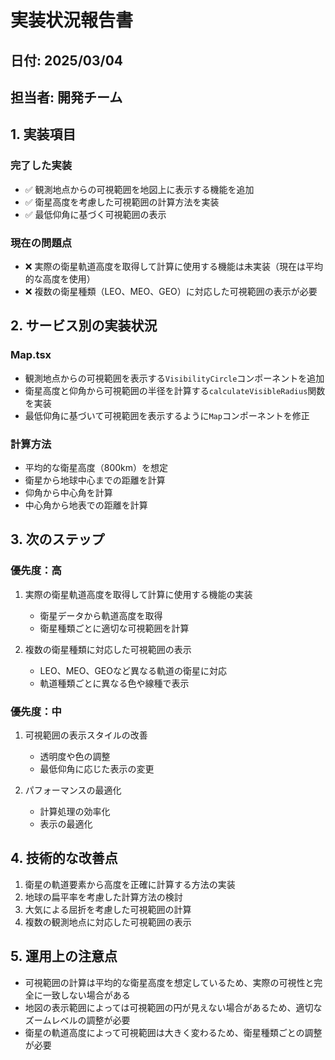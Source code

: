 # 実装状況報告書

## 日付: 2025/03/04

## 担当者: 開発チーム

## 1. 実装項目

### 完了した実装
- ✅ 観測地点からの可視範囲を地図上に表示する機能を追加
- ✅ 衛星高度を考慮した可視範囲の計算方法を実装
- ✅ 最低仰角に基づく可視範囲の表示

### 現在の問題点
- ❌ 実際の衛星軌道高度を取得して計算に使用する機能は未実装（現在は平均的な高度を使用）
- ❌ 複数の衛星種類（LEO、MEO、GEO）に対応した可視範囲の表示が必要

## 2. サービス別の実装状況

### Map.tsx
- 観測地点からの可視範囲を表示する`VisibilityCircle`コンポーネントを追加
- 衛星高度と仰角から可視範囲の半径を計算する`calculateVisibleRadius`関数を実装
- 最低仰角に基づいて可視範囲を表示するように`Map`コンポーネントを修正

### 計算方法
- 平均的な衛星高度（800km）を想定
- 衛星から地球中心までの距離を計算
- 仰角から中心角を計算
- 中心角から地表での距離を計算

## 3. 次のステップ

### 優先度：高
1. 実際の衛星軌道高度を取得して計算に使用する機能の実装
   - 衛星データから軌道高度を取得
   - 衛星種類ごとに適切な可視範囲を計算

2. 複数の衛星種類に対応した可視範囲の表示
   - LEO、MEO、GEOなど異なる軌道の衛星に対応
   - 軌道種類ごとに異なる色や線種で表示

### 優先度：中
1. 可視範囲の表示スタイルの改善
   - 透明度や色の調整
   - 最低仰角に応じた表示の変更

2. パフォーマンスの最適化
   - 計算処理の効率化
   - 表示の最適化

## 4. 技術的な改善点
1. 衛星の軌道要素から高度を正確に計算する方法の実装
2. 地球の扁平率を考慮した計算方法の検討
3. 大気による屈折を考慮した可視範囲の計算
4. 複数の観測地点に対応した可視範囲の表示

## 5. 運用上の注意点
- 可視範囲の計算は平均的な衛星高度を想定しているため、実際の可視性と完全に一致しない場合がある
- 地図の表示範囲によっては可視範囲の円が見えない場合があるため、適切なズームレベルの調整が必要
- 衛星の軌道高度によって可視範囲は大きく変わるため、衛星種類ごとの調整が必要
